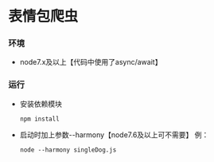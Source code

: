 # 表情包爬虫
### 环境
  * node7.x及以上【代码中使用了async/await】  

### 运行
  * 安装依赖模块
    ```
    npm install
    ```
  * 启动时加上参数--harmony【node7.6及以上可不需要】
  例：
    ```
    node --harmony singleDog.js
    ```
